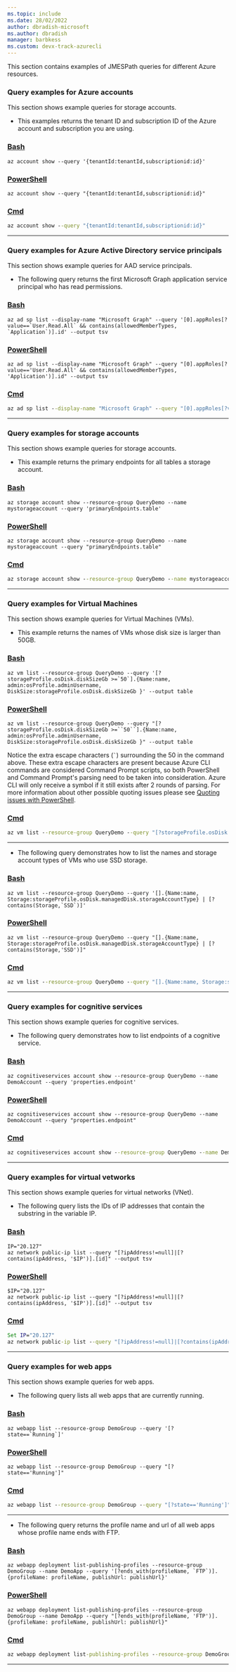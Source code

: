 ```yaml
---
ms.topic: include
ms.date: 28/02/2022
author: dbradish-microsoft
ms.author: dbradish
manager: barbkess
ms.custom: devx-track-azurecli
---
```

This section contains examples of JMESPath queries for different Azure resources.

### Query examples for Azure accounts

This section shows example queries for storage accounts.

- This examples returns the tenant ID and subscription ID of the Azure account and subscription you are using.

### [Bash](#tab/bash)

```azurecli-interactive
az account show --query '{tenantId:tenantId,subscriptionid:id}'
```

### [PowerShell](#tab/powershell)

```powershell-interactive
az account show --query "{tenantId:tenantId,subscriptionid:id}"
```

### [Cmd](#tab/cmd)

```cmd
az account show --query "{tenantId:tenantId,subscriptionid:id}"
```

---

### Query examples for Azure Active Directory service principals

This section shows example queries for AAD service principals.

- The following query returns the first Microsoft Graph application service principal who has read permissions.

### [Bash](#tab/bash)

```azurecli-interactive
az ad sp list --display-name "Microsoft Graph" --query '[0].appRoles[?value==`User.Read.All` && contains(allowedMemberTypes, `Application`)].id' --output tsv
```

### [PowerShell](#tab/powershell)

```powershell-interactive
az ad sp list --display-name "Microsoft Graph" --query "[0].appRoles[?value=='User.Read.All' && contains(allowedMemberTypes, 'Application')].id" --output tsv
```

### [Cmd](#tab/cmd)

```cmd
az ad sp list --display-name "Microsoft Graph" --query "[0].appRoles[?value=='User.Read.All' && contains(allowedMemberTypes, 'Application')].id" --output tsv
```

---

### Query examples for storage accounts

This section shows example queries for storage accounts.

- This example returns the primary endpoints for all tables a storage account.

### [Bash](#tab/bash)

```azurecli-interactive
az storage account show --resource-group QueryDemo --name mystorageaccount --query 'primaryEndpoints.table'
```

### [PowerShell](#tab/powershell)

```powershell-interactive 
az storage account show --resource-group QueryDemo --name mystorageaccount --query "primaryEndpoints.table"
```

### [Cmd](#tab/cmd)

```cmd
az storage account show --resource-group QueryDemo --name mystorageaccount --query "primaryEndpoints.table"
```

---

### Query examples for Virtual Machines

This section shows example queries for Virtual Machines (VMs).

- This example returns the names of VMs whose disk size is larger than 50GB.

### [Bash](#tab/bash)

```azurecli-interactive
az vm list --resource-group QueryDemo --query '[?storageProfile.osDisk.diskSizeGb >=`50`].{Name:name,  admin:osProfile.adminUsername, DiskSize:storageProfile.osDisk.diskSizeGb }' --output table
```

### [PowerShell](#tab/powershell)

```powershell-interactive
az vm list --resource-group QueryDemo --query "[?storageProfile.osDisk.diskSizeGb >=``50``].{Name:name,  admin:osProfile.adminUsername, DiskSize:storageProfile.osDisk.diskSizeGb }" --output table
```

Notice the extra escape characters (`` ` ``) surrounding the 50 in the command above. These extra escape characters are present because Azure CLI commands are considered Command Prompt scripts, so both PowerShell and Command Prompt's parsing need to be taken into consideration. Azure CLI will only receive a symbol if it still exists after 2 rounds of parsing. For more information about other possible quoting issues please see [Quoting issues with PowerShell](https://github.com/Azure/azure-cli/blob/dev/doc/quoting-issues-with-powershell.md).


### [Cmd](#tab/cmd)

```cmd
az vm list --resource-group QueryDemo --query "[?storageProfile.osDisk.diskSizeGb >=`50`].{Name:name, admin:osProfile.adminUsername, DiskSize:storageProfile.osDisk.diskSizeGb }" --output table
```

---

* The following query demonstrates how to list the names and storage account types of VMs who use SSD storage.

### [Bash](#tab/bash)

```azurecli-interactive
az vm list --resource-group QueryDemo --query '[].{Name:name, Storage:storageProfile.osDisk.managedDisk.storageAccountType} | [? contains(Storage,`SSD`)]'
```

### [PowerShell](#tab/powershell)

```powershell-interactive
az vm list --resource-group QueryDemo --query "[].{Name:name, Storage:storageProfile.osDisk.managedDisk.storageAccountType} | [? contains(Storage,'SSD')]"
```

### [Cmd](#tab/cmd)

```cmd
az vm list --resource-group QueryDemo --query "[].{Name:name, Storage:storageProfile.osDisk.managedDisk.storageAccountType} | [? contains(Storage,'SSD')]"
```

---

### Query examples for cognitive services
This section shows example queries for cognitive services.

* The following query demonstrates how to list endpoints of a cognitive service.

### [Bash](#tab/bash)

```azurecli-interactive
az cognitiveservices account show --resource-group QueryDemo --name DemoAccount --query 'properties.endpoint'

```

### [PowerShell](#tab/powershell)

```powershell-interactive
az cognitiveservices account show --resource-group QueryDemo --name DemoAccount --query "properties.endpoint"
```

### [Cmd](#tab/cmd)

```cmd
az cognitiveservices account show --resource-group QueryDemo --name DemoAccount --query "properties.endpoint"

```

---

### Query examples for virtual vetworks

This section shows example queries for virtual networks (VNet).

* The following query lists the IDs of IP addresses that contain the substring in the variable IP.

### [Bash](#tab/bash)

```azurecli-interactive
IP="20.127"
az network public-ip list --query "[?ipAddress!=null]|[?contains(ipAddress, '$IP')].[id]" --output tsv
```

### [PowerShell](#tab/powershell)

```powershell-interactive
$IP="20.127"
az network public-ip list --query "[?ipAddress!=null]|[?contains(ipAddress, '$IP')].[id]" --output tsv
```

### [Cmd](#tab/cmd)

```cmd
Set IP="20.127"
az network public-ip list --query "[?ipAddress!=null]|[?contains(ipAddress, '%IP%')].[id]" --output tsv
```

---

### Query examples for web apps

This section shows example queries for web apps.

- The following query lists all web apps that are currently running.

### [Bash](#tab/bash)

```azurecli-interactive
az webapp list --resource-group DemoGroup --query '[?state==`Running`]'
```

### [PowerShell](#tab/powershell)

```powershell-interactive
az webapp list --resource-group DemoGroup --query "[?state=='Running']"
```

### [Cmd](#tab/cmd)

```cmd
az webapp list --resource-group DemoGroup --query "[?state=='Running']"
```

---

- The following query returns the profile name and url of all web apps whose profile name ends with FTP.

### [Bash](#tab/bash)

```azurecli-interactive
az webapp deployment list-publishing-profiles --resource-group DemoGroup --name DemoApp --query '[?ends_with(profileName, `FTP`)].{profileName: profileName, publishUrl: publishUrl}'
```

### [PowerShell](#tab/powershell)

```powershell-interactive
az webapp deployment list-publishing-profiles --resource-group DemoGroup --name DemoApp --query "[?ends_with(profileName, 'FTP')].{profileName: profileName, publishUrl: publishUrl}"
```

### [Cmd](#tab/cmd)

```cmd
az webapp deployment list-publishing-profiles --resource-group DemoGroup --name DemoApp --query "[?ends_with(profileName, 'FTP')].{profileName: profileName, publishUrl: publishUrl}"
```

---